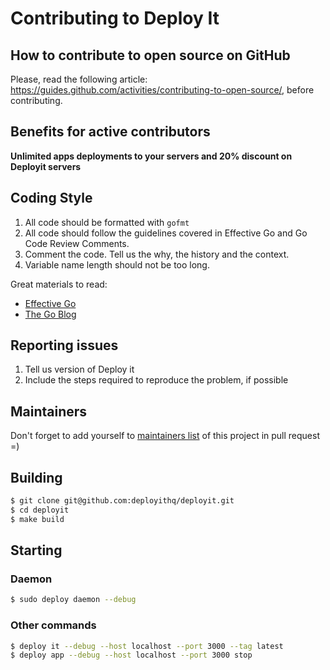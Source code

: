 # Contributing to Deploy It

## How to contribute to open source on GitHub

Please, read the following article: https://guides.github.com/activities/contributing-to-open-source/, before contributing.

## Benefits for active contributors

**Unlimited apps deployments to your servers and 20% discount on Deployit servers**

## Coding Style

1. All code should be formatted with `gofmt`
2. All code should follow the guidelines covered in Effective Go and Go Code Review Comments.
3. Comment the code. Tell us the why, the history and the context.
4. Variable name length should not be too long.

Great materials to read:
* [Effective Go](https://golang.org/doc/effective_go.html)
* [The Go Blog](https://blog.golang.org)

## Reporting issues

1. Tell us version of Deploy it
2. Include the steps required to reproduce the problem, if possible

## Maintainers

Don't forget to add yourself to [maintainers list](https://github.com/deployithq/deployit/blob/master/CONTRIBUTING.md) of this project in pull request =)

## Building

```bash
$ git clone git@github.com:deployithq/deployit.git
$ cd deployit
$ make build
```

## Starting

### Daemon

```bash
$ sudo deploy daemon --debug
```

### Other commands

```bash
$ deploy it --debug --host localhost --port 3000 --tag latest
$ deploy app --debug --host localhost --port 3000 stop
```


